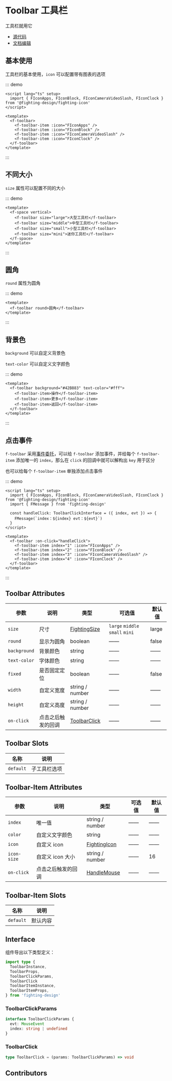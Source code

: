 # Toolbar 工具栏

工具栏就用它

- [源代码](https://github.com/FightingDesign/fighting-design/tree/master/packages/fighting-design/toolbar)
- [文档编辑](https://github.com/FightingDesign/fighting-design/blob/master/docs/components/toolbar.md)

## 基本使用

工具栏的基本使用，`icon` 可以配置带有图表的选项

::: demo

```vue
<script lang="ts" setup>
  import { FIconApps, FIconBlock, FIconCameraVideoSlash, FIconClock } from '@fighting-design/fighting-icon'
</script>

<template>
  <f-toolbar>
    <f-toolbar-item :icon="FIconApps" />
    <f-toolbar-item :icon="FIconBlock" />
    <f-toolbar-item :icon="FIconCameraVideoSlash" />
    <f-toolbar-item :icon="FIconClock" />
  </f-toolbar>
</template>
```

:::

## 不同大小

`size` 属性可以配置不同的大小

::: demo

```vue
<template>
  <f-space vertical>
    <f-toolbar size="large">大型工具栏</f-toolbar>
    <f-toolbar size="middle">中型工具栏</f-toolbar>
    <f-toolbar size="small">小型工具栏</f-toolbar>
    <f-toolbar size="mini">迷你工具栏</f-toolbar>
  </f-space>
</template>
```

:::

## 圆角

`round` 属性为圆角

::: demo

```vue
<template>
  <f-toolbar round>圆角</f-toolbar>
</template>
```

:::

## 背景色

`background` 可以自定义背景色

`text-color` 可以自定义文字颜色

::: demo

```vue
<template>
  <f-toolbar background="#42B883" text-color="#fff">
    <f-toolbar-item>操作</f-toolbar-item>
    <f-toolbar-item>更多</f-toolbar-item>
    <f-toolbar-item>返回</f-toolbar-item>
  </f-toolbar>
</template>
```

:::

## 点击事件

`f-toolbar` 采用[事件委托](https://zh.javascript.info/event-delegation)，可以给 `f-toolbar` 添加事件，并给每个 `f-toolbar-item` 添加唯一的 `index`，那么在 `click` 的回调中就可以解构出 `key` 用于区分

也可以给每个 `f-toolbar-item` 单独添加点击事件

::: demo

```vue
<script lang="ts" setup>
  import { FIconApps, FIconBlock, FIconCameraVideoSlash, FIconClock } from '@fighting-design/fighting-icon'
  import { FMessage } from 'fighting-design'

  const handleClick: ToolbarClickInterface = ({ index, evt }) => {
    FMessage(`index：${index} evt：${evt}`)
  }
</script>

<template>
  <f-toolbar :on-click="handleClick">
    <f-toolbar-item index="1" :icon="FIconApps" />
    <f-toolbar-item index="2" :icon="FIconBlock" />
    <f-toolbar-item index="3" :icon="FIconCameraVideoSlash" />
    <f-toolbar-item index="4" :icon="FIconClock" />
  </f-toolbar>
</template>
```

:::

## Toolbar Attributes

| 参数         | 说明               | 类型                                                               | 可选值                          | 默认值 |
| ------------ | ------------------ | ------------------------------------------------------------------ | ------------------------------- | ------ |
| `size`       | 尺寸               | <a href="/components/interface.html#fightingsize">FightingSize</a> | `large` `middle` `small` `mini` | large  |
| `round`      | 显示为圆角         | boolean                                                            | ——                              | false  |
| `background` | 背景颜色           | string                                                             | ——                              | ——     |
| `text-color` | 字体颜色           | string                                                             | ——                              | ——     |
| `fixed`      | 是否固定定位       | boolean                                                            | ——                              | false  |
| `width`      | 自定义宽度         | string / number                                                    | ——                              | ——     |
| `height`     | 自定义高度         | string / number                                                    | ——                              | ——     |
| `on-click`   | 点击之后触发的回调 | <a href="#toolbarclick">ToolbarClick</a>                           | ——                              | ——     |

## Toolbar Slots

| 名称      | 说明         |
| --------- | ------------ |
| `default` | 子工具栏选项 |

## Toolbar-Item Attributes

| 参数        | 说明               | 类型                                                               | 可选值 | 默认值 |
| ----------- | ------------------ | ------------------------------------------------------------------ | ------ | ------ |
| `index`     | 唯一值             | string / number                                                    | ——     | ——     |
| `color`     | 自定义文字颜色     | string                                                             | ——     | ——     |
| `icon`      | 自定义 icon        | <a href="/components/interface.html#fightingicon">FightingIcon</a> | ——     | ——     |
| `icon-size` | 自定义 icon 大小   | string / number                                                    | ——     | 16     |
| `on-click`  | 点击之后触发的回调 | <a href="/components/interface.html#handlemouse">HandleMouse</a>   | ——     | ——     |

## Toolbar-Item Slots

| 名称      | 说明     |
| --------- | -------- |
| `default` | 默认内容 |

## Interface

组件导出以下类型定义：

```ts
import type {
  ToolbarInstance,
  ToolbarProps,
  ToolbarClickParams,
  ToolbarClick
  ToolbarItemInstance,
  ToolbarItemProps,
} from 'fighting-design'
```

### ToolbarClickParams

```ts
interface ToolbarClickParams {
  evt: MouseEvent
  index: string | undefined
}
```

### ToolbarClick

```ts
type ToolbarClick = (params: ToolbarClickParams) => void
```

## Contributors

<a href="https://github.com/Tyh2001" target="_blank">
  <f-avatar round src="https://avatars.githubusercontent.com/u/73180970?v=4" />
</a>

<a href="https://github.com/ECO-M" target="_blank">
  <f-avatar round src="https://avatars.githubusercontent.com/u/23503047?v=4" />
</a>
